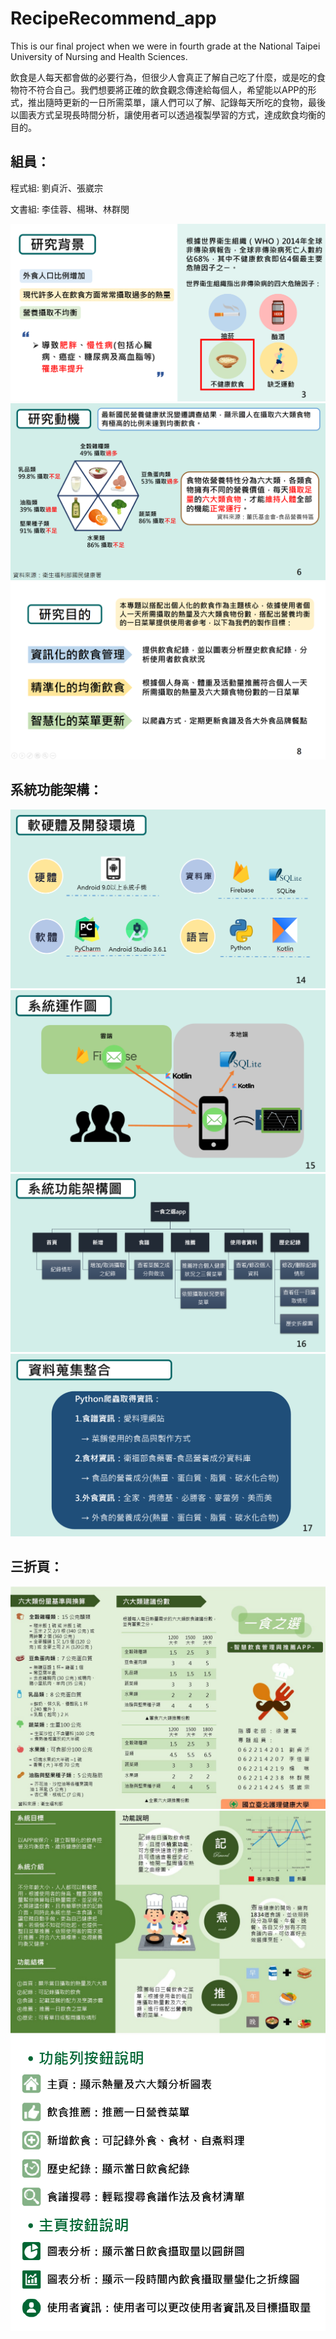 # RecipeRecommend_app
This is our final project when we were in fourth grade at the National Taipei University of Nursing and Health Sciences.

飲食是人每天都會做的必要行為，但很少人會真正了解自己吃了什麼，或是吃的食物符不符合自己。我們想要將正確的飲食觀念傳達給每個人，希望能以APP的形式，推出隨時更新的一日所需菜單，讓人們可以了解、記錄每天所吃的食物，最後以圖表方式呈現長時間分析，讓使用者可以透過複製學習的方式，達成飲食均衡的目的。

## 組員：
程式組:
劉貞沂、張崴宗 

文書組:
李佳蓉、楊琳、林群閔

![](https://github.com/weitsung50110/RecipeRecommend_app/blob/master/github_images/7.png)
![](https://github.com/weitsung50110/RecipeRecommend_app/blob/master/github_images/8.png)
![](https://github.com/weitsung50110/RecipeRecommend_app/blob/master/github_images/9.png)

## 系統功能架構：
![](https://github.com/weitsung50110/RecipeRecommend_app/blob/master/github_images/3.png)
![](https://github.com/weitsung50110/RecipeRecommend_app/blob/master/github_images/4.png)
![](https://github.com/weitsung50110/RecipeRecommend_app/blob/master/github_images/5.png)
![](https://github.com/weitsung50110/RecipeRecommend_app/blob/master/github_images/6.png)

## 三折頁：
![](https://github.com/weitsung50110/RecipeRecommend_app/blob/master/github_images/0.JPG)
![](https://github.com/weitsung50110/RecipeRecommend_app/blob/master/github_images/1.JPG)
![](https://github.com/weitsung50110/RecipeRecommend_app/blob/master/github_images/2.png)
